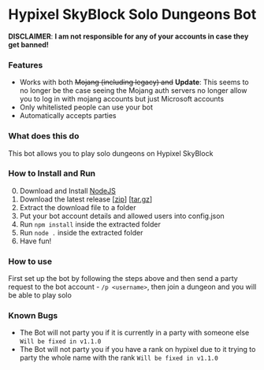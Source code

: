 # Hypixel SkyBlock Solo Dungeons Bot

__**DISCLAIMER**__: __I am not responsible for any of your accounts in case they get banned!__

### Features

- Works with both ~~Mojang (including legacy) and~~ **Update**: This seems to no longer be the case seeing the Mojang auth servers no longer allow you to log in with mojang accounts but just Microsoft accounts
- Only whitelisted people can use your bot
- Automatically accepts parties

### What does this do

This bot allows you to play solo dungeons on Hypixel SkyBlock

### How to Install and Run

0. Download and Install [NodeJS](https://nodejs.org/)
1. Download the latest release [[zip](https://github.com/McMelonTV/hypixel-skyblock-solo-dungeons-bot/archive/refs/tags/1.0.3.zip)] [[tar.gz](https://github.com/McMelonTV/hypixel-skyblock-solo-dungeons-bot/archive/refs/tags/1.0.3.tar.gz)]
2. Extract the download file to a folder
3. Put your bot account details and allowed users into config.json
4. Run ```npm install``` inside the extracted folder
5. Run ```node .``` inside the extracted folder
6. Have fun!

### How to use

First set up the bot by following the steps above and then send a party request to the bot account - `/p <username>`, then join a dungeon and you will be able to play solo

### Known Bugs

- The Bot will not party you if it is currently in a party with someone else `Will be fixed in v1.1.0`
- The Bot will not party you if you have a rank on hypixel due to it trying to party the whole name with the rank `Will be fixed in v1.1.0`
